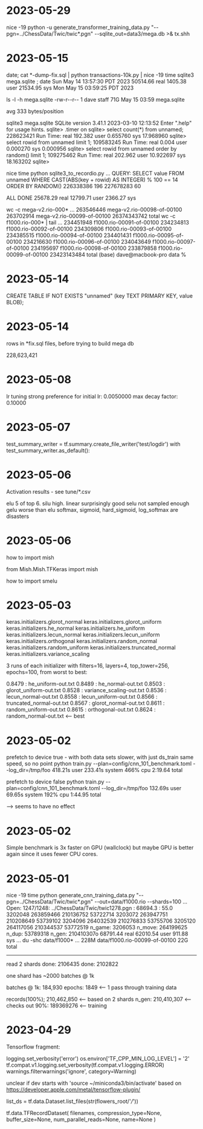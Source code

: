 
2023-05-29
==========
nice -19 python -u generate_transformer_training_data.py  "--pgn=../ChessData/Twic/twic*.pgn"  --sqlite_out=data3/mega.db >& tx.shh

2023-05-15
==========

date; cat *-dump-fix.sql | python transactions-10k.py | nice -19 time sqlite3 mega.sqlite ; date
Sun May 14 13:57:30 PDT 2023
    50514.66 real      1405.38 user     21534.95 sys
Mon May 15 03:59:25 PDT 2023

ls -l -h mega.sqlite
-rw-r--r--  1 dave  staff    71G May 15 03:59 mega.sqlite

avg 333 bytes/position

sqlite3 mega.sqlite
SQLite version 3.41.1 2023-03-10 12:13:52
Enter ".help" for usage hints.
sqlite> .timer on
sqlite> select count(*) from unnamed;
228623421
Run Time: real 192.382 user 0.655760 sys 17.968960
sqlite> select rowid from unnamed limit 1;
109583245
Run Time: real 0.004 user 0.000270 sys 0.000956
sqlite> select rowid from unnamed order by random() limit 1;
109275462
Run Time: real 202.962 user 10.922697 sys 18.163202
sqlite>


nice time python sqlite3_to_recordio.py
...
QUERY:  SELECT value FROM unnamed WHERE CAST(ABS(key + rowid) AS INTEGER) % 100 == 14 ORDER BY RANDOM()
226338386 196
227678283 60

ALL DONE
    25678.29 real     12799.71 user      2366.27 sys

wc -c mega-v2.rio-000*
...
 263546446 mega-v2.rio-00098-of-00100
 263702914 mega-v2.rio-00099-of-00100
 26374343742 total
wc -c f1000.rio-000* | tail
...
 234451948 f1000.rio-00091-of-00100
 234234813 f1000.rio-00092-of-00100
 234309806 f1000.rio-00093-of-00100
 234385515 f1000.rio-00094-of-00100
 234401431 f1000.rio-00095-of-00100
 234216630 f1000.rio-00096-of-00100
 234043649 f1000.rio-00097-of-00100
 234195697 f1000.rio-00098-of-00100
 233879858 f1000.rio-00099-of-00100
 23423143484 total
(base) dave@macbook-pro data %

2023-05-14
==========


CREATE TABLE IF NOT EXISTS "unnamed" (key TEXT PRIMARY KEY, value BLOB);

2023-05-14
==========

rows in *fix.sql files, before trying to build mega db

228,623,421

2023-05-08
==========

lr tuning
strong preference for
initial lr:       0.0050000
max decay factor: 0.10000

2023-05-07
==========

test_summary_writer = tf.summary.create_file_writer('test/logdir')
with test_summary_writer.as_default():


2023-05-06
==========

Activation results - see tune/*.csv

elu 5 of top 6.
silu high.
linear surprisingly good
selu not sampled enough
gelu worse than elu
softmax, sigmoid, hard_sigmoid, log_softmax are disasters

2023-05-06
==========

how to import mish

from Mish.Mish.TFKeras import mish

how to import smelu



2023-05-03
==========

keras.initializers.glorot_normal
keras.initializers.glorot_uniform
keras.initializers.he_normal
keras.initializers.he_uniform
keras.initializers.lecun_normal
keras.initializers.lecun_uniform
keras.initializers.orthogonal
keras.initializers.random_normal
keras.initializers.random_uniform
keras.initializers.truncated_normal
keras.initializers.variance_scaling

3 runs of each initializer with filters=16, layers=4, top_tower=256, epochs=100,
from worst to best:

0.8479 : he_uniform-out.txt
0.8489 : he_normal-out.txt
0.8503 : glorot_uniform-out.txt
0.8528 : variance_scaling-out.txt
0.8536 : lecun_normal-out.txt
0.8558 : lecun_uniform-out.txt
0.8566 : truncated_normal-out.txt
0.8567 : glorot_normal-out.txt
0.8611 : random_uniform-out.txt
0.8615 : orthogonal-out.txt
0.8624 : random_normal-out.txt		<-- best

2023-05-02
==========



prefetch to device true - with both data sets slower, with just ds_train same speed, so no point
python train.py --plan=config/cnn_101_benchmark.toml --log_dir=/tmp/foo  418.21s user 233.41s system 466% cpu 2:19.64 total

prefetch to device false
python train.py --plan=config/cnn_101_benchmark.toml --log_dir=/tmp/foo  132.69s user 69.65s system 192% cpu 1:44.95 total



--> seems to have no effect


2023-05-02
==========

Simple benchmark is 3x faster on GPU (wallclock)
but maybe GPU is better again since it uses fewer CPU cores.

2023-05-01
==========

nice -19 time python generate_cnn_training_data.py "--pgn=../ChessData/Twic/twic*.pgn" --out=data/f1000.rio --shards=100
...
Open: 1247/1248: ../ChessData/Twic/twic1278.pgn : 68694.3 : 55.0
3202048 263859466 210136752 53722714
3203072 263947751 210208649 53739102
3204096 264032539 210276833 53755706
3205120 264117056 210344537 53772519
n_game:  3206053
n_move:  264199625
n_dup:  53789318
n_gen:  210410307o
    68791.44 real     62010.54 user       911.88 sys
...
du -shc data/f1000*
...
228M	data/f1000.rio-00099-of-00100
 22G	total

-----
read 2 shards
done:  2106435
done:  2102822

one shard has ~2000 batches @ 1k

batches @ 1k: 184,930
epochs: 1849 <-- 1 pass through training data



records(100%); 210,462,850  <-- based on 2 shards
n_gen:         210,410,307  <-- checks out
90%:           189369276    <-- training


2023-04-29
==========
Tensorflow fragment:

logging.set_verbosity('error')
os.environ['TF_CPP_MIN_LOG_LEVEL'] = '2'
tf.compat.v1.logging.set_verbosity(tf.compat.v1.logging.ERROR)
warnings.filterwarnings('ignore', category=Warning)

unclear if dev starts with 'source ~/miniconda3/bin/activate' based on
https://developer.apple.com/metal/tensorflow-plugin/

list_ds = tf.data.Dataset.list_files(str(flowers_root/'*/*'))

tf.data.TFRecordDataset(
    filenames,
    compression_type=None,
    buffer_size=None,
    num_parallel_reads=None,
    name=None
)
